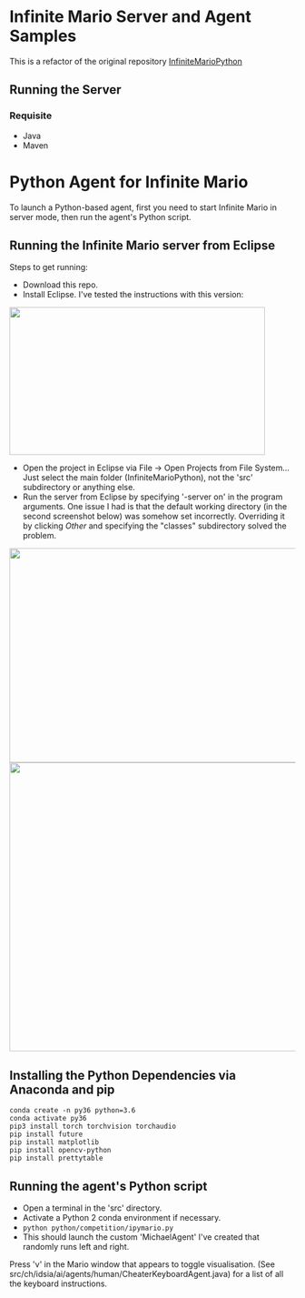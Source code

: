 # Infinite Mario Server and Agent Samples

This is a refactor of the original repository [InfiniteMarioPython](https://github.com/mchldann/InfiniteMarioPython)



## Running the Server

### Requisite

- Java
- Maven


# Python Agent for Infinite Mario

To launch a Python-based agent, first you need to start Infinite Mario in server mode, then run the agent's Python script.

## Running the Infinite Mario server from Eclipse

Steps to get running:
* Download this repo.
* Install Eclipse. I've tested the instructions with this version:
<img src="doc/eclipse_version.png" width="450" height="260" />

* Open the project in Eclipse via File -> Open Projects from File System... Just select the main folder (InfiniteMarioPython), not the 'src' subdirectory or anything else.
* Run the server from Eclipse by specifying '-server on' in the program arguments. One issue I had is that the default working directory (in the second screenshot below) was somehow set incorrectly. Overriding it by clicking *Other* and specifying the "classes" subdirectory solved the problem.

<img src="doc/run_config_1.png" width="800" height="377" />
<img src="doc/run_config_2.png" width="800" height="508" />

## Installing the Python Dependencies via Anaconda and pip

```
conda create -n py36 python=3.6
conda activate py36
pip3 install torch torchvision torchaudio
pip install future
pip install matplotlib
pip install opencv-python
pip install prettytable
```

## Running the agent's Python script

* Open a terminal in the 'src' directory.
* Activate a Python 2 conda environment if necessary.
* ```python python/competition/ipymario.py ```
* This should launch the custom 'MichaelAgent' I've created that randomly runs left and right.

Press 'v' in the Mario window that appears to toggle visualisation. (See src/ch/idsia/ai/agents/human/CheaterKeyboardAgent.java) for a list of all the keyboard instructions.
